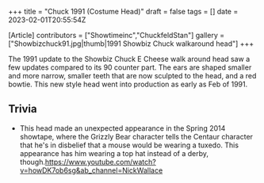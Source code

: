 +++
title = "Chuck 1991 (Costume Head)"
draft = false
tags = []
date = 2023-02-01T20:55:54Z

[Article]
contributors = ["Showtimeinc","ChuckfeldStan"]
gallery = ["Showbizchuck91.jpg|thumb|1991 Showbiz Chuck walkaround head"]
+++

The 1991 update to the Showbiz Chuck E Cheese walk around head saw a few updates compared to its 90 counter part. The ears are shaped smaller and more narrow, smaller teeth that are now sculpted to the head, and a red bowtie. This new style head went into production as early as Feb of 1991.

## Trivia ##

* This head made an unexpected appearance in the Spring 2014 showtape, where the Grizzly Bear character tells the Centaur character that he's in disbelief that a mouse would be wearing a tuxedo. This appearance has him wearing a top hat instead of a derby, though.<ref>https://www.youtube.com/watch?v=howDK7ob6sg&ab_channel=NickWallace</ref>